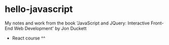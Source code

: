 # hello-javascript

My notes and work from the book 'JavaScript and JQuery: Interactive Front-End Web Development' by Jon Duckett
+ React course ^^
